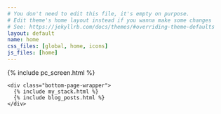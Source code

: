 ```yaml
---
# You don't need to edit this file, it's empty on purpose.
# Edit theme's home layout instead if you wanna make some changes
# See: https://jekyllrb.com/docs/themes/#overriding-theme-defaults
layout: default
name: home
css_files: [global, home, icons]
js_files: [home]
---
```

<div class="bg-img"></div>
<div class="home-wrapper">
  <main class="home">
    <section class="screen-wrapper">
      {% include pc_screen.html %}
    </section>

    <div class="bottom-page-wrapper">
      {% include my_stack.html %}
      {% include blog_posts.html %}
    </div>
  </main>
</div>
<!-- 
<div>Icons made by <a href="http://www.freepik.com" title="Freepik">Freepik</a> from <a href="https://www.flaticon.com/" title="Flaticon">www.flaticon.com</a> is licensed by <a href="http://creativecommons.org/licenses/by/3.0/" title="Creative Commons BY 3.0" target="_blank">CC 3.0 BY</a></div> -->